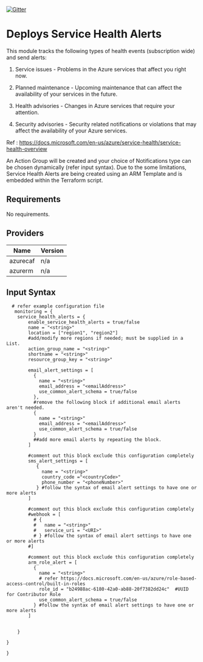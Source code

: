 [![Gitter](https://badges.gitter.im/aztfmod/community.svg)](https://gitter.im/aztfmod/community?utm_source=badge&utm_medium=badge&utm_campaign=pr-badge)

# Deploys Service Health Alerts
This module tracks the following types of health events (subscription wide) and send alerts:

1. Service issues - Problems in the Azure services that affect you right now.

2. Planned maintenance - Upcoming maintenance that can affect the availability of your services in the future.

3. Health advisories - Changes in Azure services that require your attention.

4. Security advisories - Security related notifications or violations that may affect the availability of your Azure services.

Ref : https://docs.microsoft.com/en-us/azure/service-health/service-health-overview

An Action Group will be created and your choice of Notifications type can be chosen dynamically (refer input syntax).
Due to the some limitations, Service Health Alerts are being created using an ARM Template and is embedded within the Terraform script.


## Requirements

No requirements.

## Providers

| Name | Version |
|------|---------|
| azurecaf | n/a |
| azurerm | n/a |

##  Input Syntax
```hcl
  # refer example configuration file
   monitoring = {
    service_health_alerts = {
        enable_service_health_alerts = true/false
        name = "<string>"
        location = ["region1", "region2"]
        #add/modify more regions if needed; must be supplied in a List.
        action_group_name = "<string>"
        shortname = "<string>"
        resource_group_key = "<string>"

        email_alert_settings = [
          {
            name = "<string>"
            email_address = "<emailAddress>"
            use_common_alert_schema = true/false
          },
          #remove the following block if additional email alerts aren't needed.
          {
            name = "<string>"
            email_address = "<emailAddress>"
            use_common_alert_schema = true/false
          }
          ##add more email alerts by repeating the block.
        ]

        #comment out this block exclude this configuration completely
        sms_alert_settings = [
           {
             name = "<string>"
             country_code ="<countryCode>"
             phone_number = "<phoneNumber>"
           } #follow the syntax of email alert settings to have one or more alerts
        ]

        #comment out this block exclude this configuration completely
        #webhook = [
          # {
          #   name = "<string>"
          #   service_uri = "<URI>"
          # } #follow the syntax of email alert settings to have one or more alerts
        #]

        #comment out this block exclude this configuration completely
        arm_role_alert = [
          {
            name = "<string>"
            # refer https://docs.microsoft.com/en-us/azure/role-based-access-control/built-in-roles
            role_id = "b24988ac-6180-42a0-ab88-20f7382dd24c"  #UUID for Contributor Role
            use_common_alert_schema = true/false
          } #follow the syntax of email alert settings to have one or more alerts
        ]


    }

}

}
```
